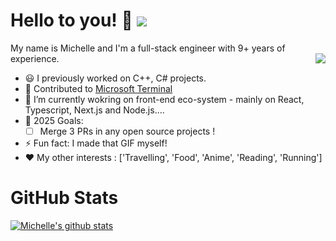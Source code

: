 # Hello to you! 👋 ![](https://komarev.com/ghpvc/?username=michelletanpy&color=ff69b4)

<p align='left'>
My name is Michelle and I'm a full-stack engineer with 9+ years of experience.


<img align="right" src="https://github.com/MichelleTanPY/MichelleTanPY/blob/master/michelletanpy-coding.gif">

- 😃 I previously worked on C++, C# projects.
- 🔨 Contributed to [Microsoft Terminal](https://github.com/microsoft/terminal/commits?author=MichelleTanPY)
- 🌱 I’m currently wokring on front-end eco-system - mainly on React, Typescript, Next.js and Node.js....
- 🎯 2025 Goals: 
    - [ ] Merge 3 PRs in any open source projects !
- ⚡ Fun fact: I made that GIF myself!
- :heart: My other interests : ['Travelling', 'Food', 'Anime', 'Reading', 'Running']
</p>

# GitHub Stats

[![Michelle's github stats](https://github-readme-stats.vercel.app/api?username=michelletanpy&theme=dracula)](https://github.com/michelletanpy/github-readme-stats)
